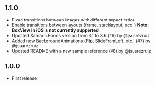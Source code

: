## 1.1.0
* Fixed transitions between images with different aspect ratios
* Enable transitions between layouts (frame, stacklayout, ecc..) 
 **Note: BoxView in iOS is not currently supported**
* Updated Xamarin.Forms version from 3.1 to 3.6 (#6) by @jsuarezruiz
* Added new BackgroundAnimations (Flip, SlideFromLeft, etc.) (#7) by @jsuarezruiz
* Updated README with a new sample reference (#8) by @jsuarezruiz

## 1.0.0
* First release
